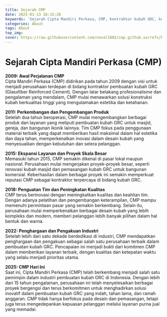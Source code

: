 ```yaml
---
title: Sejarah CMP
date: 2025-01-13 16:15:28
keywords: 'Sejarah Cipta Mandiri Perkasa, CMP, kontraktor kubah GRC, kubah masjid, kubah gereja, desain kubah modern, kubah GRC berkualitas, inovasi kubah GRC, kubah tahan lama, proyek kubah nasional, pembuatan kubah ikonik, sejarah perusahaan kubah, penghargaan kubah GRC, industri kubah Indonesia, jasa renovasi kubah, kontraktor kubah terpercaya, pelatihan tim kubah, desain kubah kompleks, kubah estetis, solusi konstruksi kubah.'
categories: About
tags: About
top_img:
cover: https://raw.githubusercontent.com/noval1802/cmp.github.io/refs/heads/main/asset/kubah/avawater.jpg
---
```


# **Sejarah Cipta Mandiri Perkasa (CMP)**

**2009: Awal Perjalanan CMP**  
Cipta Mandiri Perkasa (CMP) didirikan pada tahun 2009 dengan visi untuk menjadi perusahaan terdepan di bidang kontraktor pembuatan kubah GRC (Glassfiber Reinforced Cement). Dengan latar belakang profesionalisme dan pengalaman yang mendalam, CMP mulai menawarkan solusi konstruksi kubah berkualitas tinggi yang mengutamakan estetika dan ketahanan.

**2011: Perkembangan dan Pengembangan Produk**  
Setelah dua tahun beroperasi, CMP mulai mengembangkan berbagai produk dan layanan yang meliputi pembuatan kubah GRC untuk masjid, gereja, dan bangunan ikonik lainnya. Tim CMP fokus pada penggunaan material terbaik yang dapat memberikan hasil maksimal dalam hal estetika dan daya tahan, memperkenalkan inovasi dalam desain kubah yang menyesuaikan dengan kebutuhan dan selera pelanggan.

**2015: Ekspansi Layanan dan Proyek Skala Besar**  
Memasuki tahun 2015, CMP semakin dikenal di pasar lokal maupun nasional. Perusahaan mulai mengerjakan proyek-proyek besar, seperti renovasi kubah masjid dan pemasangan kubah GRC untuk bangunan komersial. Keberhasilan dalam berbagai proyek ini semakin memperkuat reputasi CMP sebagai kontraktor terpercaya di bidang kubah GRC.

**2018: Penguatan Tim dan Peningkatan Kualitas**  
CMP terus berinovasi dengan meningkatkan kualitas dan keahlian tim. Dengan adanya pelatihan dan pengembangan keterampilan, CMP mampu memenuhi permintaan pasar yang semakin berkembang. Selain itu, perusahaan mulai memperkenalkan berbagai desain kubah yang lebih kompleks dan modern, memberi pelanggan lebih banyak pilihan dalam hal bentuk dan warna.

**2022: Penghargaan dan Pengakuan Industri**  
Setelah lebih dari satu dekade berdedikasi di industri, CMP mendapatkan penghargaan dan pengakuan sebagai salah satu perusahaan terbaik dalam pembuatan kubah GRC. Pencapaian ini menjadi bukti dari komitmen CMP dalam memberikan layanan terbaik, dengan kualitas dan ketepatan waktu yang selalu menjadi prioritas utama.

**2025: CMP Hari Ini**  
Saat ini, Cipta Mandiri Perkasa (CMP) telah berkembang menjadi salah satu pemimpin dalam industri pembuatan kubah GRC di Indonesia. Dengan lebih dari 15 tahun pengalaman, perusahaan ini telah menyelesaikan berbagai proyek bergengsi dan terus berkomitmen untuk menghadirkan solusi inovatif dalam pembuatan kubah GRC yang indah, tahan lama, dan ramah anggaran. CMP tidak hanya berfokus pada desain dan pemasangan, tetapi juga terus mengedepankan kepuasan pelanggan melalui layanan purna jual yang memadai.

